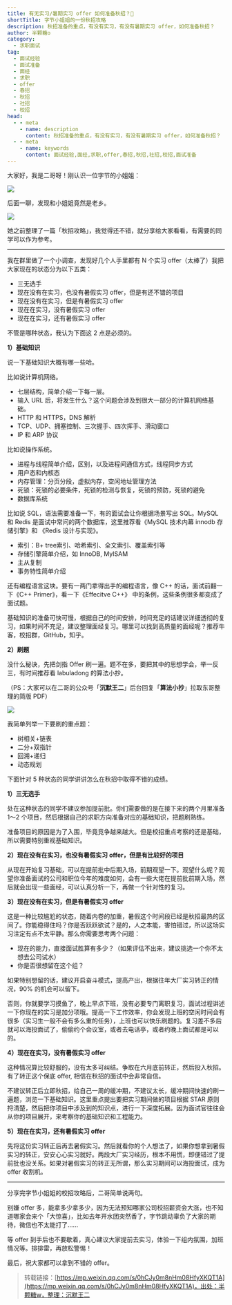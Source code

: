 ```yaml
---
title: 有无实习/暑期实习 offer 如何准备秋招？💪
shortTitle: 字节小姐姐的一份秋招攻略
description: 秋招准备的重点，有没有实习，有没有暑期实习 offer，如何准备秋招？
author: 半颗糖o
category:
  - 求职面试
tag:
  - 面试经验
  - 面试准备
  - 面经
  - 求职
  - offer
  - 春招
  - 秋招
  - 社招
  - 校招
head:
  - - meta
    - name: description
      content: 秋招准备的重点，有没有实习，有没有暑期实习 offer，如何准备秋招？
  - - meta
    - name: keywords
      content: 面试经验,面经,求职,offer,春招,秋招,社招,校招,面试准备
---
```


大家好，我是二哥呀！刚认识一位字节的小姐姐：

![](https://cdn.tobebetterjavaer.com/tobebetterjavaer/images/nice-article/weixin-zijxjjdyfqzgl-18a7c0d2-b494-417b-8f77-028f61594b34.jpg)

后面一聊，发现和小姐姐竟然是老乡。

![](https://cdn.tobebetterjavaer.com/tobebetterjavaer/images/nice-article/weixin-zijxjjdyfqzgl-6a5ae651-9c78-475b-9dd2-bb538c39d5eb.jpg)

她之前整理了一篇「秋招攻略」，我觉得还不错，就分享给大家看看，有需要的同学可以作为参考。

* * *

我在群里做了一个小调查，发现好几个人手里都有 N 个实习 offer（太棒了）我把大家现在的状态分为以下五类：

*   三无选手
*   现在没有在实习，也没有暑假实习 offer，但是有还不错的项目
*   现在没有在实习，但是有暑假实习 offer
*   现在在实习，没有暑假实习 offer
*   现在在实习，还有暑假实习 offer

不管是哪种状态，我认为下面这 2 点是必须的。

**1）基础知识**

说一下基础知识大概有哪一些哈。

比如说计算机网络。

*   七层结构，简单介绍一下每一层。
*   输入 URL 后，将发生什么？这个问题会涉及到很大一部分的计算机网络基础。
*   HTTP 和 HTTPS，DNS 解析
*   TCP、UDP、拥塞控制、三次握手、四次挥手、滑动窗口
*   IP 和 ARP 协议

比如说操作系统。

*   进程与线程简单介绍，区别，以及进程间通信方式，线程同步方式
*   用户态和内核态
*   内存管理：分页分段，虚拟内存，空闲地址管理方法
*   死锁：死锁的必要条件，死锁的检测与恢复，死锁的预防，死锁的避免
*   数据库系统

比如说 SQL，语法需要准备一下，有的面试会让你根据场景写出 SQL。MySQL 和 Redis 是面试中常问的两个数据库，这里推荐看《MySQL 技术内幕 innodb 存储引擎》和 《Redis 设计与实现》。

*   索引：B+ tree索引、哈希索引、全文索引、覆盖索引等
*   存储引擎简单介绍，如 InnoDB, MyISAM
*   主从复制
*   事务特性简单介绍

还有编程语言这块。要有一两门拿得出手的编程语言，像 C++ 的话，面试前翻一下《C++ Primer》，看一下《Effecitve C++》 中的条例，这些条例很多都变成了面试题。

基础知识的准备可快可慢，根据自己的时间安排，时间充足的话建议详细透彻的复习，如果时间不充足，建议整理面经复习。哪里可以找到高质量的面经呢？推荐牛客，校招群，GitHub，知乎。

**2）刷题**

没什么秘诀，先把剑指 Offer 刷一遍。题不在多，要把其中的思想学会，举一反三，有时间推荐看 labuladong 的算法小抄。

（PS：大家可以在二哥的公众号「**沉默王二**」后台回复「**算法小抄**」拉取东哥整理的简版 PDF）

![](https://cdn.tobebetterjavaer.com/tobebetterjavaer/images/gongzhonghao-old.jpg)

我简单列举一下要刷的重点题：

*   树相关+链表
*   二分+双指针
*   回溯+递归
*   动态规划

下面针对 5 种状态的同学讲讲怎么在秋招中取得不错的成绩。

**1）三无选手**

处在这种状态的同学不建议参加提前批。你们需要做的是在接下来的两个月里准备 1～2 个项目，然后根据自己的求职方向准备对应的基础知识，把题刷熟练。

准备项目的原因是为了入围，毕竟竞争越来越大。但是校招重点考察的还是基础，所以需要特别重视基础知识。

**2）现在没有在实习，也没有暑假实习 offer，但是有比较好的项目**

从现在开始复习基础，可以在提前批中后期入场，前期观望一下。观望什么呢？观望你准备面试的公司和职位今年的难度如何，会有一些大佬在提前批前期入场，然后就会出现一些面经，可以认真分析一下，再做一个针对性的复习。

**3）现在没有在实习，但是有暑假实习 offer**

这是一种比较尴尬的状态，随着内卷的加重，暑假这个时间段已经是秋招最热的区间了。你能稳得住吗？你是否跃跃欲试？是的，人之本能，害怕错过，所以这场实习注定有点不太平静。那么你需要思考两个问题：

*   现在的能力，直接面试胜算有多少？（如果评估不出来，建议挑选一个你不太想去公司试水）
*   你是否很想留在这个组？

如果特别想留的话，建议开启奋斗模式，提高产出，根据往年大厂实习转正的情况，90% 的机会可以留下。

否则，你就要学习摸鱼了，晚上早点下班，没有必要专门离职复习，面试过程讲述一下你现在的实习是加分项哦。提高一下工作效率，你会发现上班的空闲时间会有很多（实习生一般不会有多么重的任务），上班也可以快乐刷题的。复习差不多后就可以海投面试了，偷偷约个会议室，或者去电话亭，或者约晚上面试都是可以的。

**4）现在在实习，没有暑假实习 offer**

这种情况算比较舒服的，没有太多可纠结。争取在六月底前转正，然后投入秋招。有了转正这个保底 offer, 相信在秋招的面试中会非常自信。

不建议转正后立即秋招，给自己一周的缓冲期，不建议太长，缓冲期间快速的刷一遍题，浏览一下基础知识。这里重点提出要把实习期间做的项目根据 STAR 原则捋清楚，然后把你项目中涉及到的知识点，进行一下深度拓展。因为面试官往往会从你的项目展开，来考察你的基础知识和工程能力。

**5）现在在实习，还有暑假实习 offer**

先将这份实习转正后再去暑假实习。然后就看你的个人想法了，如果你想拿到暑假实习的转正，安安心心实习就好。两段大厂实习经历，根本不用慌，即便错过了提前批也没关系。如果对暑假实习的转正无所谓，那么实习期间可以海投面试，成为 offer 收割机。

* * *

分享完字节小姐姐的校招攻略后，二哥简单说两句。

别嫌 offer 多，能拿多少拿多少，因为无法预知哪家公司校招薪资会大涨，也不知道哪家会来个「大惊喜」，比如去年开水团突然香了，字节跳动辜负了大家的期待，微信也不太能打了......

等 offer 到手后也不要歇着，真心建议大家提前去实习，体验一下组内氛围，加班情况等。排排雷，再放松警惕！

最后，祝大家都可以拿到不错的 offer。

>转载链接：[https://mp.weixin.qq.com/s/0hCJy0m8nHm08HfyXKQT1A](https://mp.weixin.qq.com/s/0hCJy0m8nHm08HfyXKQT1A)，出处：半颗糖w，整理：沉默王二

